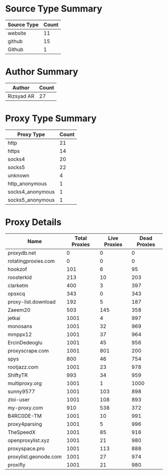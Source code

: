 # Source Type Summary

| Source Type | Count |
|-------------|-------|
| website | 11 |
| github | 15 |
| Github | 1 |


# Author Summary

| Author | Count |
|--------|-------|
| Rizsyad AR | 27 |


# Proxy Type Summary

| Proxy Type | Count |
|------------|-------|
| http | 21 |
| https | 14 |
| socks4 | 20 |
| socks5 | 22 |
| unknown | 4 |
| http_anonymous | 1 |
| socks4_anonymous | 1 |
| socks5_anonymous | 1 |


# Proxy Details

| Name | Total Proxies | Live Proxies | Dead Proxies |
|------|---------------|--------------|---------------|
| proxydb.net | 0 | 0 | 0 |
| rotatingproxies.com | 0 | 0 | 0 |
| hookzof | 101 | 6 | 95 |
| roosterkid | 213 | 10 | 203 |
| clarketm | 400 | 3 | 397 |
| opsxcq | 343 | 0 | 343 |
| proxy-list.download | 192 | 5 | 187 |
| Zaeem20 | 503 | 145 | 358 |
| jetkai | 1001 | 4 | 997 |
| monosans | 1001 | 32 | 969 |
| mmppx12 | 1001 | 37 | 964 |
| ErcinDedeoglu | 1001 | 45 | 956 |
| proxyscrape.com | 1001 | 801 | 200 |
| spys | 800 | 46 | 754 |
| rootjazz.com | 1001 | 23 | 978 |
| ShiftyTR | 993 | 34 | 959 |
| multiproxy.org | 1001 | 1 | 1000 |
| sunny9577 | 1001 | 103 | 898 |
| zloi-user | 1001 | 108 | 893 |
| my-proxy.com | 910 | 538 | 372 |
| B4RC0DE-TM | 1001 | 10 | 991 |
| proxy4parsing | 1001 | 5 | 996 |
| TheSpeedX | 1001 | 85 | 916 |
| openproxylist.xyz | 1001 | 21 | 980 |
| proxyspace.pro | 1001 | 113 | 888 |
| proxylist.geonode.com | 1001 | 27 | 974 |
| proxifly | 1001 | 21 | 980 |
